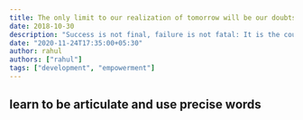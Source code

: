 ```yaml
---
title: The only limit to our realization of tomorrow will be our doubts of today.
date: 2018-10-30
description: "Success is not final, failure is not fatal: It is the courage to continue that counts."
date: "2020-11-24T17:35:00+05:30"
author: rahul
authors: ["rahul"]
tags: ["development", "empowerment"]
---
```


## learn to be articulate and use precise words
